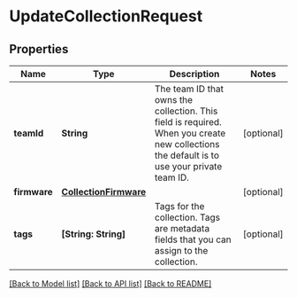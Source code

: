 # UpdateCollectionRequest

## Properties
Name | Type | Description | Notes
------------ | ------------- | ------------- | -------------
**teamId** | **String** | The team ID that owns the collection. This field is required. When you create new collections the default is to use your private team ID. | [optional] 
**firmware** | [**CollectionFirmware**](CollectionFirmware.md) |  | [optional] 
**tags** | **[String: String]** | Tags for the collection. Tags are metadata fields that you can assign to the collection. | [optional] 

[[Back to Model list]](../README.md#documentation-for-models) [[Back to API list]](../README.md#documentation-for-api-endpoints) [[Back to README]](../README.md)


